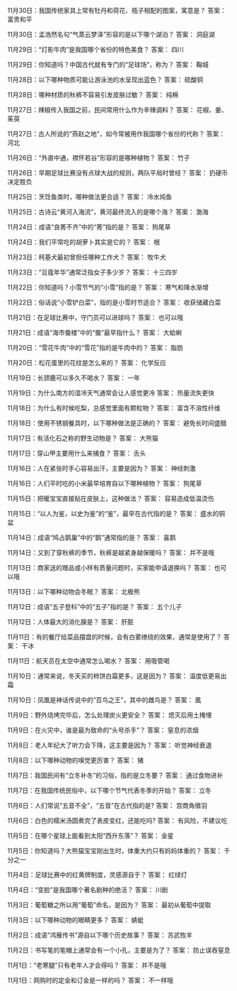 11月30日：我国传统家具上常有牡丹和荷花、瓶子相配的图案，寓意是？ 答案： 富贵和平  

11月30日：孟浩然名句“气蒸云梦泽”形容的是以下哪个湖泊？ 答案： 洞庭湖 

11月29日：“灯影牛肉”是我国哪个省份的特色美食？ 答案： 四川 

11月29日：你知道吗？中国古代就有专门的“足球场”，称为？ 答案： 鞠城 

11月28日：以下哪种物质可能让游泳池的水呈现出蓝色？ 答案： 硫酸铜 

11月28日：哪种材质的秋裤不容易引发皮肤过敏？ 答案： 纯棉 

11月27日：辣椒传入我国之前，民间常用什么作为辛辣调料？ 答案： 花椒、姜、茱萸 

11月27日：古人所说的“燕赵之地”，如今常被用作我国哪个省份的代称？ 答案： 河北 

11月26日：“外直中通，襟怀若谷”形容的是哪种植物？ 答案： 竹子 

11月26日：早期足球比赛没有点球大战的规则，两队平局时曾经？ 答案： 扔硬币决定胜负 

11月25日：烹饪鱼类时，哪种做法更合适？ 答案： 冷水炖鱼 

11月25日：古诗云“黄河入海流”，黄河最终流入的是哪个海？ 答案： 渤海 

11月24日：成语“良莠不齐”中的“莠”指的是？ 答案： 狗尾草 

11月24日：我们平常吃的胡萝卜其实是它的？ 答案： 根 

11月23日：柯基犬最初曾担任哪种工作犬？ 答案： 牧牛犬 

11月23日：“豆蔻年华”通常泛指女子多少岁？ 答案： 十三四岁 

11月22日：你知道吗？小雪节气的“小雪”指的是？ 答案： 寒气和降水渐增 

11月22日：俗话说“小雪铲白菜”，指的是小雪时节适合？ 答案： 收获储藏白菜 

11月21日：在足球比赛中，守门员可以进球吗？ 答案： 也可以哦 

11月21日：成语“海市蜃楼”中的“蜃”最早指什么？ 答案： 大蛤蜊 

11月20日：“雪花牛肉”中的“雪花”指的是牛肉中的？ 答案： 脂肪 

11月20日：松花蛋里的花纹是怎么来的？ 答案： 化学反应 

11月19日：长颈鹿可以多久不喝水？ 答案： 一年 

11月19日：为什么南方的湿冷天气通常会让人感觉更冷 答案： 热量流失更快 

11月18日：为什么有时候吃梨，总感觉里面有颗粒物？ 答案： 富含不溶性纤维 

11月18日：使用不锈钢餐具时，以下哪种做法是正确的？ 答案： 避免长时间盛醋 

11月17日：有活化石之称的野生动物是？ 答案： 大熊猫 

11月17日：穿山甲主要用什么来捕食？ 答案： 舌头 

11月16日：人在紧张时手心容易出汗，主要是因为？ 答案： 神经刺激 

11月16日：人们平时吃的小米最早培育自以下哪种植物？ 答案： 狗尾草 

11月15日：把暖宝宝直接贴在皮肤上，这种做法？ 答案： 容易造成低温烫伤 

11月15日：“以人为鉴，以史为鉴”的“鉴”，最早在古代指的是？ 答案： 盛水的铜盆 

11月14日：成语“鸠占鹊巢”中的“鹊”通常指的是？ 答案： 喜鹊 

11月14日：又到了穿秋裤的季节，秋裤是越紧身越保暖吗？ 答案： 并不是哦 

11月13日：商家送的赠品或小样有质量问题时，买家能申请退换吗？ 答案： 也可以哦 

11月13日：以下哪种动物会冬眠？ 答案： 北极熊 

11月12日：成语“五子登科”中的“五子”指的是？ 答案： 五个儿子 

11月12日：人体最大的消化腺是？ 答案： 肝脏 

11月11日：有的餐厅给菜品摆盘的时候，会有白雾缭绕的效果，通常是使用了？ 答案： 干冰 

11月11日：航天员在太空中通常怎么喝水？ 答案： 用吸管喝 

11月10日：通常来说，冬天买的柿饼白霜更多，这是因为？ 答案： 温度低更易出霜 

11月10日：凤凰是神话传说中的“百鸟之王”，其中的雌鸟是？ 答案： 凰 

11月9日：野外烧烤完毕后，怎么处理炭火更安全？ 答案： 熄灭后用土掩埋 

11月9日：在火灾中，谁是最为致命的“头号杀手”？ 答案： 窒息的浓烟 

11月8日：老人年纪大了听力会下降，这主要是因为？ 答案： 听觉神经衰退 

11月8日：以下哪种动物的嗅觉更厉害？ 答案： 猪 

11月7日：我国民间有“立冬补冬”的习俗，指的是立冬要？ 答案： 通过食物进补 

11月7日：在我国传统民俗中，以下哪个节气代表冬季的开始？ 答案： 立冬 

11月6日：人们常说“五音不全”，“五音”在古代指的是? 答案： 宫商角徵羽 

11月6日：白色的糯米汤圆煮完了表皮变红，还能吃吗? 答案： 有风险，不建议吃 

11月5日：在哪个星球上能看到太阳“西升东落”？ 答案： 金星 

11月5日：你知道吗？大熊猫宝宝刚出生时，体重大约只有妈妈体重的？ 答案： 千分之一 

11月4日：足球比赛中的红黄牌制度，灵感源自于？ 答案： 红绿灯 

11月4日：“变脸”是我国哪个著名剧种的绝活？ 答案： 川剧 

11月3日：葡萄糖之所以用“葡萄”命名，是因为？ 答案： 最初从葡萄中提取 

11月3日：以下哪种动物的眼睛更多？ 答案： 蜻蜓 

11月2日：成语“鸿雁传书”源自以下哪个历史故事？ 答案： 苏武牧羊 

11月2日：书写笔的笔帽上通常会有一个小孔，主要是为了？ 答案： 防止误吞窒息 

11月1日：“老寒腿”只有老年人才会得吗？ 答案： 并不是哦 

11月1日：网购时的定金和订金是一样的吗？ 答案： 不一样哦 
